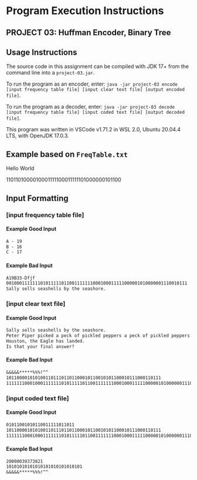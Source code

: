 # Program Execution Instructions

## PROJECT 03: Huffman Encoder, Binary Tree

## Usage Instructions

The source code in this assignment can be compiled with JDK 17+ from the command line into a `project-03.jar`.

To run the program as an encoder, enter: `java -jar project-03 encode [input frequency table file] [input clear text file] [output encoded file]`.

To run the program as a decoder, enter: `java -jar project-03 decode [input frequency table file] [input coded text file] [output decoded file]`.

This program was written in VSCode v1.71.2 in WSL 2.0, Ubuntu 20.04.4 LTS, with OpenJDK 17.0.3.

## Example based on `FreqTable.txt`

Hello World

1101101000010001111100011111101000000101100

## Input Formatting

### [input frequency table file]

#### Example Good Input

```txt
A - 19
B - 16
C - 17
```

#### Example Bad Input

```txt
A19B33-Dfjf
001000111111101011111011001111111000100011111000001010000001110010111
Sally sells seashells by the seashore.
```

### [input clear text file]

#### Example Good Input

```txt
Sally sells seashells by the seashore.
Peter Piper picked a peck of pickled peppers a peck of pickled peppers Peter Piper picked.
Houston, the Eagle has landed.
Is that your final answer?
```

#### Example Bad Input

```txt
&&&&&*****%%%!^^
10110000101010011011101101100010110010101100010111000110111
11111110001000111111101011111011001111111000100011111000001010000001110010111
```

### [input coded text file]

#### Example Good Input

```txt
01011001010110011111011011
10110000101010011011101101100010110010101100010111000110111
11111110001000111111101011111011001111111000100011111000001010000001110010111

```

#### Example Bad Input

```txt
20000039373821
10101010101010101010101010101
&&&&&*****%%%!^^
```

